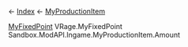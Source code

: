 ← [Index](Api-Index) ← [MyProductionItem](Sandbox.ModAPI.Ingame.MyProductionItem)

[MyFixedPoint](VRage.MyFixedPoint) VRage.MyFixedPoint Sandbox.ModAPI.Ingame.MyProductionItem.Amount